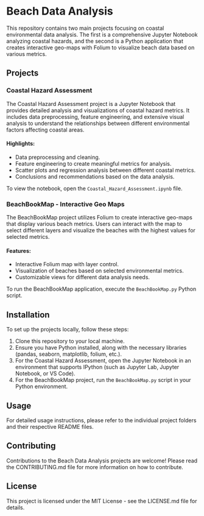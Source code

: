 # Beach Data Analysis

This repository contains two main projects focusing on coastal environmental data analysis. The first is a comprehensive Jupyter Notebook analyzing coastal hazards, and the second is a Python application that creates interactive geo-maps with Folium to visualize beach data based on various metrics.

## Projects

### Coastal Hazard Assessment

The Coastal Hazard Assessment project is a Jupyter Notebook that provides detailed analysis and visualizations of coastal hazard metrics. It includes data preprocessing, feature engineering, and extensive visual analysis to understand the relationships between different environmental factors affecting coastal areas.

#### Highlights:
- Data preprocessing and cleaning.
- Feature engineering to create meaningful metrics for analysis.
- Scatter plots and regression analysis between different coastal metrics.
- Conclusions and recommendations based on the data analysis.

To view the notebook, open the `Coastal_Hazard_Assessment.ipynb` file.

### BeachBookMap - Interactive Geo Maps

The BeachBookMap project utilizes Folium to create interactive geo-maps that display various beach metrics. Users can interact with the map to select different layers and visualize the beaches with the highest values for selected metrics.

#### Features:
- Interactive Folium map with layer control.
- Visualization of beaches based on selected environmental metrics.
- Customizable views for different data analysis needs.

To run the BeachBookMap application, execute the `BeachBookMap.py` Python script.

## Installation

To set up the projects locally, follow these steps:

1. Clone this repository to your local machine.
2. Ensure you have Python installed, along with the necessary libraries (pandas, seaborn, matplotlib, folium, etc.).
3. For the Coastal Hazard Assessment, open the Jupyter Notebook in an environment that supports IPython (such as Jupyter Lab, Jupyter Notebook, or VS Code).
4. For the BeachBookMap project, run the `BeachBookMap.py` script in your Python environment.

## Usage

For detailed usage instructions, please refer to the individual project folders and their respective README files.

## Contributing

Contributions to the Beach Data Analysis projects are welcome! Please read the CONTRIBUTING.md file for more information on how to contribute.

## License

This project is licensed under the MIT License - see the LICENSE.md file for details.
